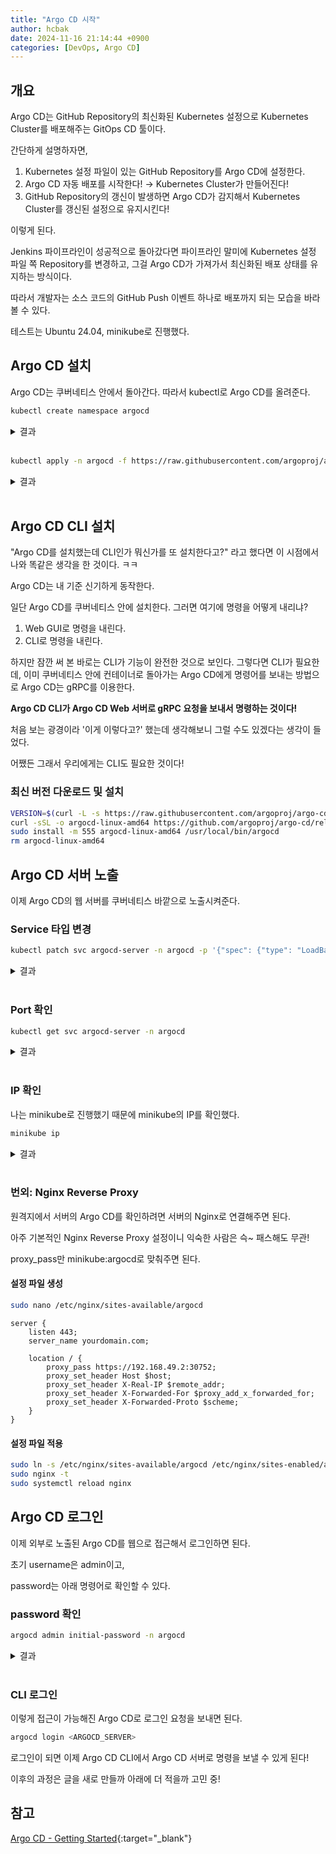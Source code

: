 ```yaml
---
title: "Argo CD 시작"
author: hcbak
date: 2024-11-16 21:14:44 +0900
categories: [DevOps, Argo CD]
---
```


## 개요
Argo CD는 GitHub Repository의 최신화된 Kubernetes 설정으로 Kubernetes Cluster를 배포해주는 GitOps CD 툴이다.

간단하게 설명하자면,

1. Kubernetes 설정 파일이 있는 GitHub Repository를 Argo CD에 설정한다.
2. Argo CD 자동 배포를 시작한다! → Kubernetes Cluster가 만들어진다!
3. GitHub Repository의 갱신이 발생하면 Argo CD가 감지해서 Kubernetes Cluster를 갱신된 설정으로 유지시킨다!

이렇게 된다.

Jenkins 파이프라인이 성공적으로 돌아갔다면 파이프라인 말미에 Kubernetes 설정 파일 쪽 Repository를 변경하고, 그걸 Argo CD가 가져가서 최신화된 배포 상태를 유지하는 방식이다.

따라서 개발자는 소스 코드의 GitHub Push 이벤트 하나로 배포까지 되는 모습을 바라볼 수 있다.

테스트는 Ubuntu 24.04, minikube로 진행했다.

## Argo CD 설치
Argo CD는 쿠버네티스 안에서 돌아간다. 따라서 kubectl로 Argo CD를 올려준다.

```bash
kubectl create namespace argocd
```

<details>
  <summary>결과</summary>
  <div markdown="1">

```text
namespace/argocd created
```

  </div>
</details><br>

```bash
kubectl apply -n argocd -f https://raw.githubusercontent.com/argoproj/argo-cd/stable/manifests/install.yaml
```

<details>
  <summary>결과</summary>
  <div markdown="1">

```text
customresourcedefinition.apiextensions.k8s.io/applications.argoproj.io created
customresourcedefinition.apiextensions.k8s.io/applicationsets.argoproj.io created
customresourcedefinition.apiextensions.k8s.io/appprojects.argoproj.io created
serviceaccount/argocd-application-controller created
serviceaccount/argocd-applicationset-controller created
serviceaccount/argocd-dex-server created
serviceaccount/argocd-notifications-controller created
serviceaccount/argocd-redis created
serviceaccount/argocd-repo-server created
serviceaccount/argocd-server created
role.rbac.authorization.k8s.io/argocd-application-controller created
role.rbac.authorization.k8s.io/argocd-applicationset-controller created
role.rbac.authorization.k8s.io/argocd-dex-server created
role.rbac.authorization.k8s.io/argocd-notifications-controller created
role.rbac.authorization.k8s.io/argocd-redis created
role.rbac.authorization.k8s.io/argocd-server created
clusterrole.rbac.authorization.k8s.io/argocd-application-controller created
clusterrole.rbac.authorization.k8s.io/argocd-applicationset-controller created
clusterrole.rbac.authorization.k8s.io/argocd-server created
rolebinding.rbac.authorization.k8s.io/argocd-application-controller created
rolebinding.rbac.authorization.k8s.io/argocd-applicationset-controller created
rolebinding.rbac.authorization.k8s.io/argocd-dex-server created
rolebinding.rbac.authorization.k8s.io/argocd-notifications-controller created
rolebinding.rbac.authorization.k8s.io/argocd-redis created
rolebinding.rbac.authorization.k8s.io/argocd-server created
clusterrolebinding.rbac.authorization.k8s.io/argocd-application-controller created
clusterrolebinding.rbac.authorization.k8s.io/argocd-applicationset-controller created
clusterrolebinding.rbac.authorization.k8s.io/argocd-server created
configmap/argocd-cm created
configmap/argocd-cmd-params-cm created
configmap/argocd-gpg-keys-cm created
configmap/argocd-notifications-cm created
configmap/argocd-rbac-cm created
configmap/argocd-ssh-known-hosts-cm created
configmap/argocd-tls-certs-cm created
secret/argocd-notifications-secret created
secret/argocd-secret created
service/argocd-applicationset-controller created
service/argocd-dex-server created
service/argocd-metrics created
service/argocd-notifications-controller-metrics created
service/argocd-redis created
service/argocd-repo-server created
service/argocd-server created
service/argocd-server-metrics created
deployment.apps/argocd-applicationset-controller created
deployment.apps/argocd-dex-server created
deployment.apps/argocd-notifications-controller created
deployment.apps/argocd-redis created
deployment.apps/argocd-repo-server created
deployment.apps/argocd-server created
statefulset.apps/argocd-application-controller created
networkpolicy.networking.k8s.io/argocd-application-controller-network-policy created
networkpolicy.networking.k8s.io/argocd-applicationset-controller-network-policy created
networkpolicy.networking.k8s.io/argocd-dex-server-network-policy created
networkpolicy.networking.k8s.io/argocd-notifications-controller-network-policy created
networkpolicy.networking.k8s.io/argocd-redis-network-policy created
networkpolicy.networking.k8s.io/argocd-repo-server-network-policy created
networkpolicy.networking.k8s.io/argocd-server-network-policy created
```

  </div>
</details><br>

## Argo CD CLI 설치
"Argo CD를 설치했는데 CLI인가 뭐신가를 또 설치한다고?" 라고 했다면 이 시점에서 나와 똑같은 생각을 한 것이다. ㅋㅋ

Argo CD는 내 기준 신기하게 동작한다.

일단 Argo CD를 쿠버네티스 안에 설치한다. 그러면 여기에 명령을 어떻게 내리냐?

1. Web GUI로 명령을 내린다.
2. CLI로 명령을 내린다.

하지만 잠깐 써 본 바로는 CLI가 기능이 완전한 것으로 보인다. 그렇다면 CLI가 필요한데, 이미 쿠버네티스 안에 컨테이너로 돌아가는 Argo CD에게 명령어를 보내는 방법으로 Argo CD는 gRPC를 이용한다.

**Argo CD CLI가 Argo CD Web 서버로 gRPC 요청을 보내서 명령하는 것이다!**

처음 보는 광경이라 '이게 이렇다고?' 했는데 생각해보니 그럴 수도 있겠다는 생각이 들었다.

어쨌든 그래서 우리에게는 CLI도 필요한 것이다!

### 최신 버전 다운로드 및 설치

```bash
VERSION=$(curl -L -s https://raw.githubusercontent.com/argoproj/argo-cd/stable/VERSION)
curl -sSL -o argocd-linux-amd64 https://github.com/argoproj/argo-cd/releases/download/v$VERSION/argocd-linux-amd64
sudo install -m 555 argocd-linux-amd64 /usr/local/bin/argocd
rm argocd-linux-amd64
```

## Argo CD 서버 노출
이제 Argo CD의 웹 서버를 쿠버네티스 바깥으로 노출시켜준다.

### Service 타입 변경

```bash
kubectl patch svc argocd-server -n argocd -p '{"spec": {"type": "LoadBalancer"}}'
```

<details>
  <summary>결과</summary>
  <div markdown="1">

```text
service/argocd-server patched
```

  </div>
</details><br>

### Port 확인

```bash
kubectl get svc argocd-server -n argocd
```

<details>
  <summary>결과</summary>
  <div markdown="1">

```text
NAME            TYPE           CLUSTER-IP       EXTERNAL-IP   PORT(S)                      AGE
argocd-server   LoadBalancer   10.103.199.113   <pending>     80:30135/TCP,443:30752/TCP   12s
```

  </div>
</details><br>

### IP 확인
나는 minikube로 진행했기 때문에 minikube의 IP를 확인했다.

```bash
minikube ip
```

<details>
  <summary>결과</summary>
  <div markdown="1">

```text
192.168.49.2
```

  </div>
</details><br>

### 번외: Nginx Reverse Proxy
원격지에서 서버의 Argo CD를 확인하려면 서버의 Nginx로 연결해주면 된다.

아주 기본적인 Nginx Reverse Proxy 설정이니 익숙한 사람은 슥~ 패스해도 무관!

proxy_pass만 minikube:argocd로 맞춰주면 된다.

#### 설정 파일 생성

```bash
sudo nano /etc/nginx/sites-available/argocd
```

```nginx
server {
    listen 443;
    server_name yourdomain.com;

    location / {
        proxy_pass https://192.168.49.2:30752;
        proxy_set_header Host $host;
        proxy_set_header X-Real-IP $remote_addr;
        proxy_set_header X-Forwarded-For $proxy_add_x_forwarded_for;
        proxy_set_header X-Forwarded-Proto $scheme;
    }
}
```

#### 설정 파일 적용

```bash
sudo ln -s /etc/nginx/sites-available/argocd /etc/nginx/sites-enabled/argocd
sudo nginx -t
sudo systemctl reload nginx
```

## Argo CD 로그인
이제 외부로 노출된 Argo CD를 웹으로 접근해서 로그인하면 된다.

초기 username은 admin이고,

password는 아래 명령어로 확인할 수 있다.

### password 확인

```bash
argocd admin initial-password -n argocd
```

<details>
  <summary>결과</summary>
  <div markdown="1">

```text
2024/11/09 21:00:09 maxprocs: Leaving GOMAXPROCS=4: CPU quota undefined
0000000000000000

 This password must be only used for first time login. We strongly recommend you update the password using `argocd account update-password`.
```

  </div>
</details><br>

### CLI 로그인
이렇게 접근이 가능해진 Argo CD로 로그인 요청을 보내면 된다.

```bash
argocd login <ARGOCD_SERVER>
```

로그인이 되면 이제 Argo CD CLI에서 Argo CD 서버로 명령을 보낼 수 있게 된다!

이후의 과정은 글을 새로 만들까 아래에 더 적을까 고민 중!

## 참고
[Argo CD - Getting Started](https://argo-cd.readthedocs.io/en/stable/getting_started/){:target="_blank"}
